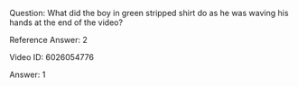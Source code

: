Question: What did the boy in green stripped shirt do as he was waving his hands at the end of the video?

Reference Answer: 2

Video ID: 6026054776

Answer: 1

